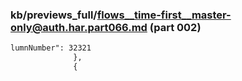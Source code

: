 ### kb/previews_full/flows__time-first__master-only@auth.har.part066.md (part 002)

```md
lumnNumber": 32321
              },
              {
          
```

```
